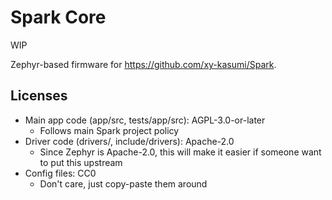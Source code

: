 # Spark Core

WIP

Zephyr-based firmware for https://github.com/xy-kasumi/Spark.


## Licenses
* Main app code (app/src, tests/app/src): AGPL-3.0-or-later
  * Follows main Spark project policy
* Driver code (drivers/, include/drivers): Apache-2.0
  * Since Zephyr is Apache-2.0, this will make it easier if someone want to put this upstream
* Config files: CC0
  * Don't care, just copy-paste them around
